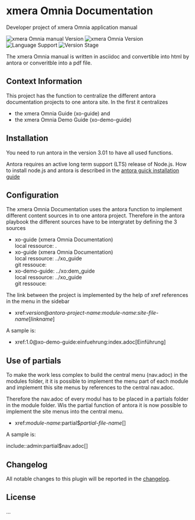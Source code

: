 # xmera Omnia Documentation

Developer project of xmera Omnia application manual

![xmera Omnia manual Version](https://img.shields.io/badge/xmera_Omnia_Documentation-0.1.0-red) ![xmera Omnia Version](https://img.shields.io/badge/xmera_Omnia-v3.x-blue) ![Language Support](https://img.shields.io/badge/Languages-de-green) ![Version Stage](https://img.shields.io/badge/Stage-development-important)

The xmera Omnia manual is written in asciidoc and convertible into html by antora or converitble into a pdf file.

## Context Information

This project has the function to centralize the different antora documentation projects to one antora site. In the first it centralizes

- the xmera Omnia Guide (xo-guide) and 
- the xmera Omnia Demo Guide (xo-demo-guide)

## Installation

You need to run antora in the version 3.01 to have all used functions.

Antora requires an active long term support (LTS) release of Node.js. How to install node.js and antora is described in the [antora guick installation guide](https://docs.antora.org/antora/latest/install-and-run-quickstart/)

## Configuration

The xmera Omnia Documentation uses the antora function to implement different content sources in to one antora project. Therefore in the antora playbook the different sources have to be intergratet by defining the 3 sources

- xo-guide (xmera Omnia Documentation)  
local ressource: .
- xo-guide (xmera Omnia Documentation)  
local ressource: ../xo_guide  
git ressouce:
- xo-demo-guide: ../xo:dem_guide  
local ressource: ../xo_guide  
git ressouce:

The link between the project is implemented by the help of xref references in the menu in the sidebar

- xref:_version_@_antora-project-name_:_module-name_:_site-file-name_[_linkname_]

A sample is:

- xref:1.0@xo-demo-guide:einfuehrung:index.adoc[Einführung]

## Use of partials

To make the work less complex to build the central menu (nav.adoc) in the modules folder, it it is possible to implement the menu part of each module and implement this site menus by references to the central nav.adoc.

Therefore the nav.adoc of every modul has to be placed in a partials folder in the module folder. Wis the partial function of antora it is now possible to implement the site menus into the central menu.

- xref:_module-name_:partial$_partial-file-name_[]

A sample is:

include::admin:partial$nav.adoc[]

## Changelog

All notable changes to this plugin will be reported in the [changelog](https://circle.xmera.de/projects/xmera-omnia-documentation/repository/xo_docs/revisions/develop/entry//CHANGELOG.md).

## License

...
